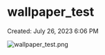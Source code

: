 # wallpaper_test

Created: July 26, 2023 6:06 PM

![wallpaper_test.png](wallpaper_test%20424a3bfbd831404abd4239f4e7c603e3/wallpaper_test.png)